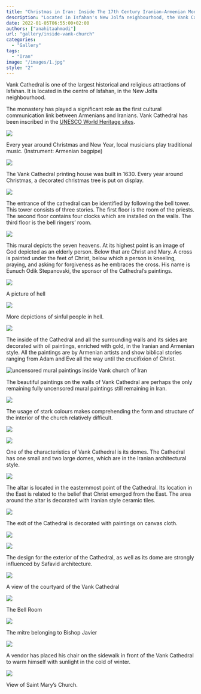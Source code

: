 ```yaml
---
title: "Christmas in Iran: Inside The 17th Century Iranian-Armenian Monastery of St. Amenaprkich (Vank Church) — In Pictures"
description: "Located in Isfahan's New Jolfa neighbourhood, the Vank Cathedral is a major UNESCO World Heritage site that serves as a historic cultural and religious bridge between the Armenian and Iranian communities."
date: 2022-01-05T06:55:00+02:00
authors: ["anahitaahmadi"]
url: "gallery/inside-vank-church"
categories:
  - "Gallery"
tags:
  - "Iran"
image: "/images/1.jpg"
style: "2"
---
```


Vank Cathedral is one of the largest historical and religious attractions of Isfahan. It is located in the centre of Isfahan, in the New Jolfa neighbourhood.

The monastery has played a significant role as the first cultural communication link between Armenians and Iranians. Vank Cathedral has been inscribed in the [UNESCO World Heritage sites](https://whc.unesco.org/en/tentativelists/6385/).

![](/images/18-1024x768.jpg)

Every year around Christmas and New Year, local musicians play traditional music. (Instrument: Armenian bagpipe)

![](/images/13-1024x833.jpg)

The Vank Cathedral printing house was built in 1630. Every year around Christmas, a decorated christmas tree is put on display.

![](/images/20-1024x768.jpg)

The entrance of the cathedral can be identified by following the bell tower. This tower consists of three stories. The first floor is the room of the priests. The second floor contains four clocks which are installed on the walls. The third floor is the bell ringers’ room.

![](/images/1-1024x774.jpg)

This mural depicts the seven heavens. At its highest point is an image of God depicted as an elderly person. Below that are Christ and Mary. A cross is painted under the feet of Christ, below which a person is kneeling, praying, and asking for forgiveness as he embraces the cross. His name is Eunuch Odik Stepanovski, the sponsor of the Cathedral’s paintings.

![](/images/3-1024x768.jpg)

A picture of hell

![](/images/4-1024x768.jpg)

More depictions of sinful people in hell.

![](/images/5-1024x784.jpg)

The inside of the Cathedral and all the surrounding walls and its sides are decorated with oil paintings, enriched with gold, in the Iranian and Armenian style. All the paintings are by Armenian artists and show biblical stories ranging from Adam and Eve all the way until the crucifixion of Christ.

![uncensored mural paintings inside Vank church of Iran](/images/6-1024x768.jpg)

The beautiful paintings on the walls of Vank Cathedral are perhaps the only remaining fully uncensored mural paintings still remaining in Iran.

![](/images/2-1024x744.jpg)

The usage of stark colours makes comprehending the form and structure of the interior of the church relatively difficult.

![](/images/8-1024x748.jpg)

![](/images/9-1024x768.jpg)

One of the characteristics of Vank Cathedral is its domes. The Cathedral has one small and two large domes, which are in the Iranian architectural style.

![](/images/10-768x1024.jpg)

The altar is located in the easternmost point of the Cathedral. Its location in the East is related to the belief that Christ emerged from the East. The area around the altar is decorated with Iranian style ceramic tiles.

![](/images/11-1024x768.jpg)

The exit of the Cathedral is decorated with paintings on canvas cloth.

![](/images/12-1024x838.jpg)

![](/images/14-1024x806.jpg)

The design for the exterior of the Cathedral, as well as its dome are strongly influenced by Safavid architecture.

![](/images/15-1024x768.jpg)

A view of the courtyard of the Vank Cathedral

![](/images/16-753x1024.jpg)

The Bell Room

![](/images/17-1024x768.jpg)

The mitre belonging to Bishop Javier

![](/images/19-1024x768.jpg)

A vendor has placed his chair on the sidewalk in front of the Vank Cathedral to warm himself with sunlight in the cold of winter.

![](/images/22-1024x768.jpg)

View of Saint Mary’s Church.
